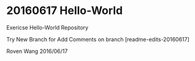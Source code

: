 # 20160617 Hello-World

Exericse Hello-World Repository

Try New Branch for Add Comments on branch [readme-edits-20160617]

Roven Wang 2016/06/17
